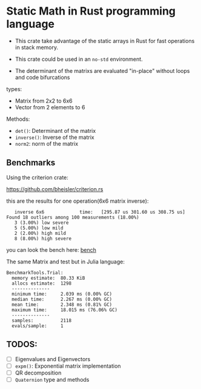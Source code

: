 # Static Math in Rust programming language

- This crate take advantage of the static arrays in Rust for fast operations in
stack memory.

- This crate could be used in an `no-std` environment.

- The determinant of the matrixs are evaluated "in-place" without loops and code
bifurcations

types:
 - Matrix from 2x2 to 6x6
 - Vector from 2 elements to 6

Methods:

 - `det()`: Determinant of the matrix
 - `inverse()`: Inverse of the matrix
 - `norm2`: norm of the matrix

## Benchmarks

Using the criterion crate:

https://github.com/bheisler/criterion.rs

this are the results for one operation(6x6 matrix inverse):


```text
   inverse 6x6             time:   [295.87 us 301.60 us 308.75 us]
Found 18 outliers among 100 measurements (18.00%)
   3 (3.00%) low severe
   5 (5.00%) low mild
   2 (2.00%) high mild
   8 (8.00%) high severe
```

you can look the bench here: [bench](benches/bench_inverse.rs)


The same Matrix and test but in Julia language:

```text
BenchmarkTools.Trial:
  memory estimate:  80.33 KiB
  allocs estimate:  1298
  --------------
  minimum time:     2.039 ms (0.00% GC)
  median time:      2.267 ms (0.00% GC)
  mean time:        2.348 ms (0.81% GC)
  maximum time:     18.015 ms (76.06% GC)
  --------------
  samples:          2118
  evals/sample:     1

```


## TODOS:

 - [ ] Eigenvalues and Eigenvectors
 - [ ] `expm()`: Exponential matrix implementation
 - [ ] QR decomposition
 - [ ] `Quaternion` type and methods
